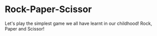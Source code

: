 # Rock-Paper-Scissor
Let's play the simplest game we all have learnt in our childhood! Rock, Paper and Scissor!
